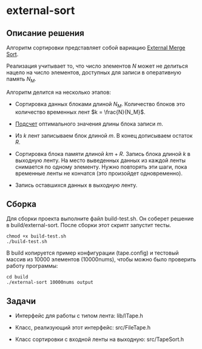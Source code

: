 # external-sort


## Описание решения

Алгоритм сортировки представляет собой вариацию [External Merge Sort](https://en.wikipedia.org/wiki/External_sorting).

Реализация учитывает то, что число элементов $N$ может не делиться нацело на число элементов, доступных для записи в оперативную память $N_M$.

Алгоритм делится на несколько этапов:

- Сортировка данных блоками длиной $N_M$. Количество блоков это количество временных лент $k = \frac{N}{N_M}$.

- [Подсчет](https://www.desmos.com/calculator/jvteixciwv) оптимального значения длины блока записи $m$.

- Из $k$ лент записываем блок длиной $m$. В конец дописываем остаток $R$.

- Сортировка блока памяти длиной $km + R$. Запись блока длиной $k$ в выходную ленту. На место выведенных данных из каждой ленты снимается по одному элементу. Нужно повторять эти шаги, пока временные ленты не кончатся (это произойдет одновременно).

- Запись оставшихся данных в выходную ленту.


## Сборка

Для сборки проекта выполните файл build-test.sh. Он соберет решение в build/external-sort. После сборки этот скрипт запустит тесты.

```
chmod +x build-test.sh
./build-test.sh
```

В build копируется пример конфигурации (tape.config) и тестовый массив из 10000 элементов (10000nums), чтобы можно было проверить работу программы:

```
cd build
./external-sort 10000nums output
```


## Задачи

- Интерфейс для работы с типом лента: lib/ITape.h

- Класс, реализующий этот интерфейс: src/FileTape.h

- Класс сортировки с входной ленты на выходную: src/TapeSort.h
